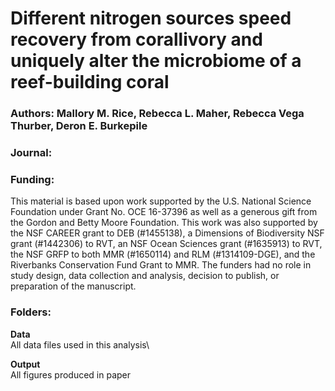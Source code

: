 # Different nitrogen sources speed recovery from corallivory and uniquely alter the microbiome of a reef-building coral

### Authors: Mallory M. Rice, Rebecca L. Maher,  Rebecca Vega Thurber, Deron E. Burkepile

### Journal:

### Funding:
This material is based upon work supported by the U.S. National Science Foundation under Grant No. OCE 16-37396 as well as a generous gift from the Gordon and Betty Moore Foundation. This work was also supported by the NSF CAREER grant to DEB (#1455138), a Dimensions of Biodiversity NSF grant (#1442306) to RVT, an NSF Ocean Sciences grant (#1635913) to RVT, the NSF GRFP to both MMR (#1650114) and RLM (#1314109-DGE), and the Riverbanks Conservation Fund Grant to MMR. The funders had no role in study design, data collection and analysis, decision to publish, or preparation of the manuscript.

### Folders:

**Data**\
All data files used in this analysis\

**Output**\
All figures produced in paper
